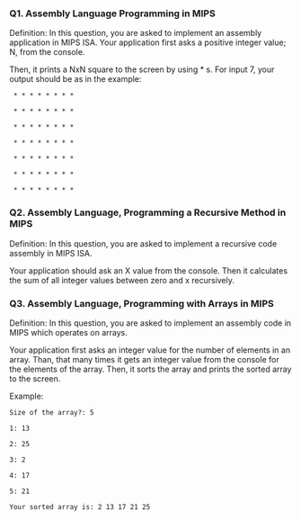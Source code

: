 ### Q1. Assembly Language Programming in MIPS

Definition: In this question, you are asked to implement an assembly application in MIPS ISA. Your application first asks a positive integer value; N, from the console. 

Then, it prints a NxN square to the screen by using * s. For input 7, your output should be as in the example:

     * * * * * * * * 
     
     * * * * * * * * 
     
     * * * * * * * * 
     
     * * * * * * * * 
     
     * * * * * * * * 
     
     * * * * * * * * 
     
     * * * * * * * *   
### Q2. Assembly Language, Programming a Recursive Method in MIPS

Definition: In this question, you are asked to implement a recursive code assembly in MIPS ISA. 

Your application should ask an X value from the console. Then it calculates the sum of all integer values between zero and x recursively.  

### Q3. Assembly Language, Programming with Arrays in MIPS

Definition: In this question, you are asked to implement an assembly code in MIPS which operates on arrays.

Your application first asks an integer value for the number of elements in an array. Than, that many times it gets an integer value from the console for the elements of the array. Then, it sorts the array and prints the sorted array to the screen.  

Example: 
```
Size of the array?: 5

1: 13

2: 25

3: 2

4: 17

5: 21

Your sorted array is: 2 13 17 21 25
```
